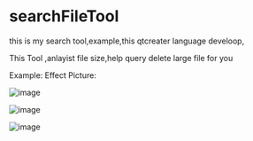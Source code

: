 # searchFileTool
this is my search tool,example,this qtcreater language develoop,

This Tool ,anlayist file size,help query  delete large file for you

Example:
Effect Picture:

![image](https://user-images.githubusercontent.com/37164406/115829956-32ae1b80-a442-11eb-8576-7bb383173119.png)


![image](https://user-images.githubusercontent.com/37164406/115830052-5a04e880-a442-11eb-804f-9b35b663cff2.png)



![image](https://user-images.githubusercontent.com/37164406/115830318-b405ae00-a442-11eb-9f60-2077d82f2eb9.png)
